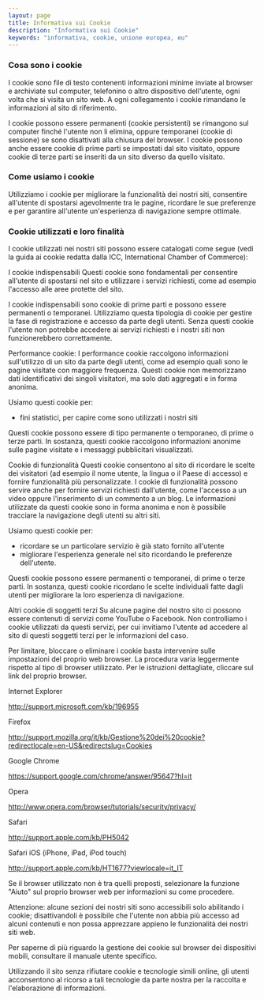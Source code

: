 ```yaml
---
layout: page
title: Informativa sui Cookie
description: "Informativa sui Cookie"
keywords: "informativa, cookie, unione europea, eu"
---
```

 

  
### Cosa sono i cookie

I cookie sono file di testo contenenti informazioni minime inviate al browser e archiviate sul computer, telefonino o altro dispositivo dell'utente, ogni volta che si visita un sito web. A ogni collegamento i cookie rimandano le informazioni al sito di riferimento.


I cookie possono essere permanenti (cookie persistenti) se rimangono sul computer finché l'utente non li elimina, oppure temporanei (cookie di sessione) se sono disattivati alla chiusura del browser. I cookie possono anche essere cookie di prime parti se impostati dal sito visitato, oppure cookie di terze parti se inseriti da un sito diverso da quello visitato.


### Come usiamo i cookie

Utilizziamo i cookie per migliorare la funzionalità dei nostri siti, consentire all'utente di spostarsi agevolmente tra le pagine, ricordare le sue preferenze e per garantire all'utente un'esperienza di navigazione sempre ottimale.


### Cookie utilizzati e loro finalità

I cookie utilizzati nei nostri siti possono essere catalogati come segue (vedi la guida ai cookie redatta dalla ICC, International Chamber of Commerce):

I cookie indispensabili
Questi cookie sono fondamentali per consentire all'utente di spostarsi nel sito e utilizzare i servizi richiesti, come ad esempio l'accesso alle aree protette del sito.

I cookie indispensabili sono cookie di prime parti e possono essere permanenti o temporanei. Utilizziamo questa tipologia di cookie per gestire la fase di registrazione e accesso da parte degli utenti. Senza questi cookie l'utente non potrebbe accedere ai servizi richiesti e i nostri siti non funzionerebbero correttamente.

Performance cookie:
I performance cookie raccolgono informazioni sull'utilizzo di un sito da parte degli utenti, come ad esempio quali sono le pagine visitate con maggiore frequenza. Questi cookie non memorizzano dati identificativi dei singoli visitatori, ma solo dati aggregati e in forma anonima.

Usiamo questi cookie per:
- fini statistici, per capire come sono utilizzati i nostri siti


Questi cookie possono essere di tipo permanente o temporaneo, di prime o terze parti. In sostanza, questi cookie raccolgono informazioni anonime sulle pagine visitate e i messaggi pubblicitari visualizzati.

Cookie di funzionalità
Questi cookie consentono al sito di ricordare le scelte dei visitatori (ad esempio il nome utente, la lingua o il Paese di accesso) e fornire funzionalità più personalizzate. I cookie di funzionalità possono servire anche per fornire servizi richiesti dall'utente, come l'accesso a un video oppure l'inserimento di un commento a un blog. Le informazioni utilizzate da questi cookie sono in forma anonima e non è possibile tracciare la navigazione degli utenti su altri siti.

Usiamo questi cookie per:
- ricordare se un particolare servizio è già stato fornito all'utente
- migliorare l'esperienza generale nel sito ricordando le preferenze dell'utente.

Questi cookie possono essere permanenti o temporanei, di prime o terze parti. In sostanza, questi cookie ricordano le scelte individuali fatte dagli utenti per migliorare la loro esperienza di navigazione.

Altri cookie di soggetti terzi
Su alcune pagine del nostro sito ci possono essere contenuti di servizi come YouTube o Facebook. Non controlliamo i cookie utilizzati da questi servizi, per cui invitiamo l'utente ad accedere al sito di questi soggetti terzi per le informazioni del caso.
 


Per limitare, bloccare o eliminare i cookie basta intervenire sulle impostazioni del proprio web browser. La procedura varia leggermente rispetto al tipo di browser utilizzato. Per le istruzioni dettagliate, cliccare sul link del proprio browser.


Internet Explorer

<http://support.microsoft.com/kb/196955>


Firefox

<http://support.mozilla.org/it/kb/Gestione%20dei%20cookie?redirectlocale=en-US&redirectslug=Cookies>


Google Chrome

<https://support.google.com/chrome/answer/95647?hl=it>


Opera

<http://www.opera.com/browser/tutorials/security/privacy/>


Safari

<http://support.apple.com/kb/PH5042>


Safari iOS (iPhone, iPad, iPod touch)

<http://support.apple.com/kb/HT1677?viewlocale=it_IT>


Se il browser utilizzato non è tra quelli proposti, selezionare la funzione "Aiuto" sul proprio browser web per informazioni su come procedere.

Attenzione: alcune sezioni dei nostri siti sono accessibili solo abilitando i cookie; disattivandoli è possibile che l'utente non abbia più accesso ad alcuni contenuti e non possa apprezzare appieno le funzionalità dei nostri siti web.

Per saperne di più riguardo la gestione dei cookie sul browser dei dispositivi mobili, consultare il manuale utente specifico.
 

Utilizzando il sito senza rifiutare cookie e tecnologie simili online, gli utenti acconsentono al ricorso a tali tecnologie da parte nostra per la raccolta e l'elaborazione di informazioni.